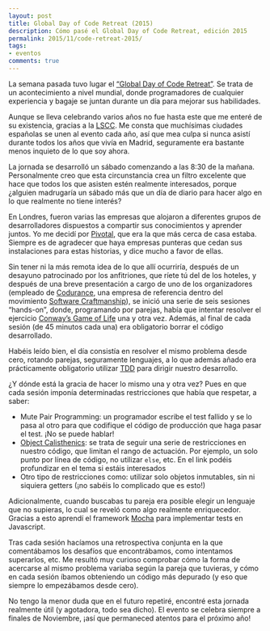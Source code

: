 ```yaml
---
layout: post
title: Global Day of Code Retreat (2015)
description: Cómo pasé el Global Day of Code Retreat, edición 2015
permalink: 2015/11/code-retreat-2015/
tags:
- eventos
comments: true
---
```


La semana pasada tuvo lugar el [“Global Day of Code Retreat”](http://globalday.coderetreat.org/). Se trata de un acontecimiento a nivel mundial, donde programadores de cualquier experiencia y bagaje se juntan durante un día para mejorar sus habilidades.

Aunque se lleva celebrando varios años no fue hasta este que me enteré de su existencia, gracias a la [LSCC](http://www.meetup.com/london-software-craftsmanship/). Me consta que muchísimas ciudades españolas se unen al evento cada año, así que mea culpa si nunca asistí durante todos los años que vivía en Madrid, seguramente era bastante menos inquieto de lo que soy ahora.

<!--break-->

La jornada se desarrolló un sábado comenzando a las 8:30 de la mañana. Personalmente creo que esta circunstancia crea un filtro excelente que hace que todos los que asisten estén realmente interesados, porque ¿alguien madrugaría un sábado más que un día de diario para hacer algo en lo que realmente no tiene interés?

En Londres, fueron varias las empresas que alojaron a diferentes grupos de desarrolladores dispuestos a compartir sus conocimientos y aprender juntos. Yo me decidí por [Pivotal](http://pivotal.io/), que era la que más cerca de casa estaba. Siempre es de agradecer que haya empresas punteras que cedan sus instalaciones para estas historias, y dice mucho a favor de ellas.

Sin tener ni la más remota idea de lo que allí ocurriría, después de un desayuno patrocinado por los anfitriones, que ríete tú del de los hoteles, y después de una breve presentación a cargo de uno de los organizadores (empleado de [Codurance](http://codurance.com/), una empresa de referencia dentro del movimiento [Software Craftmanship](http://manifesto.softwarecraftsmanship.org/)), se inició una serie de seis sesiones “hands-on”, donde, programando por parejas, había que intentar resolver el ejercicio [Conway’s Game of Life](https://en.wikipedia.org/wiki/Conway%27s_Game_of_Life) una y otra vez. Además, al final de cada sesión (de 45 minutos cada una) era obligatorio borrar el código desarrollado.

Habéis leído bien, el día consistía en resolver el mismo problema desde cero, rotando parejas, seguramente lenguajes, a lo que además añado era prácticamente obligatorio utilizar [TDD](/2015/08/primera-experiencia-tdd/) para dirigir nuestro desarrollo.

¿Y dónde está la gracia de hacer lo mismo una y otra vez? Pues en que cada sesión imponía determinadas restricciones que había que respetar, a saber:

* Mute Pair Programming: un programador escribe el test fallido y se lo pasa al otro para que codifique el código de producción que haga pasar el test. ¡No se puede hablar!
* [Object Calisthenics](http://williamdurand.fr/2013/06/03/object-calisthenics/): se trata de seguir una serie de restricciones en nuestro código, que limitan el rango de actuación. Por ejemplo, un solo punto por línea de código, no utilizar `else`, etc. En el link podéis profundizar en el tema si estáis interesados
* Otro tipo de restricciones como: utilizar solo objetos inmutables, sin ni siquiera getters (¡no sabéis lo complicado que es esto!)

Adicionalmente, cuando buscabas tu pareja era posible elegir un lenguaje que no supieras, lo cual se reveló como algo realmente enriquecedor. Gracias a esto aprendí el framework [Mocha](https://mochajs.org/) para implementar tests en Javascript.

Tras cada sesión hacíamos una retrospectiva conjunta en la que comentábamos los desafíos que encontrábamos, como intentamos superarlos, etc. Me resultó muy curioso comprobar cómo la forma de acercarse al mismo problema variaba según la pareja que tuvieras, y cómo en cada sesión íbamos obteniendo un código más depurado (y eso que siempre lo empezábamos desde cero).

No tengo la menor duda que en el futuro repetiré, encontré esta jornada realmente útil (y agotadora, todo sea dicho). El evento se celebra siempre a finales de Noviembre, ¡así que permaneced atentos para el próximo año!
